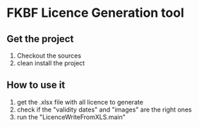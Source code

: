 # FKBF Licence Generation tool

## Get the project

1) Checkout the sources
2) clean install the project

## How to use it

1) get the .xlsx file with all licence to generate
2) check if the "validity dates" and "images" are the right ones
3) run the "LicenceWriteFromXLS.main"